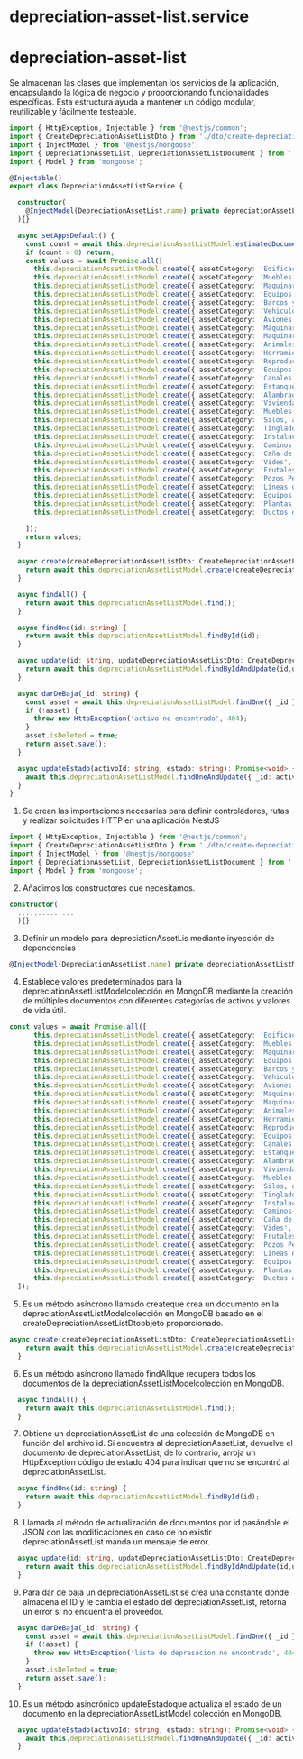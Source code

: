 # depreciation-asset-list.service
# depreciation-asset-list
Se almacenan las clases que implementan los servicios de la aplicación, encapsulando la lógica de negocio y proporcionando funcionalidades específicas. Esta estructura ayuda a mantener un código modular, reutilizable y fácilmente testeable.
```ts
import { HttpException, Injectable } from '@nestjs/common';
import { CreateDepreciationAssetListDto } from './dto/create-depreciation-asset-list.dto';
import { InjectModel } from '@nestjs/mongoose';
import { DepreciationAssetList, DepreciationAssetListDocument } from './schema/depreciation-asset';
import { Model } from 'mongoose';

@Injectable()
export class DepreciationAssetListService {

  constructor(
    @InjectModel(DepreciationAssetList.name) private depreciationAssetListModel: Model<DepreciationAssetListDocument>, 
  ){}

  async setAppsDefault() {
    const count = await this.depreciationAssetListModel.estimatedDocumentCount();
    if (count > 0) return;
    const values = await Promise.all([
      this.depreciationAssetListModel.create({ assetCategory: 'Edificaciones', usefulLife:40 }),
      this.depreciationAssetListModel.create({ assetCategory: 'Muebles y enseres de oficina', usefulLife:10}),
      this.depreciationAssetListModel.create({ assetCategory: 'Maquinaria en general', usefulLife:8}),
      this.depreciationAssetListModel.create({ assetCategory: 'Equipos e instalaciones', usefulLife:8,}),
      this.depreciationAssetListModel.create({ assetCategory: 'Barcos y lanchas en general', usefulLife:10 }),
      this.depreciationAssetListModel.create({ assetCategory: 'Vehiculos automotores', usefulLife:5 }),
      this.depreciationAssetListModel.create({ assetCategory: 'Aviones', usefulLife:5 }),
      this.depreciationAssetListModel.create({ assetCategory: 'Maquinaria para la construccion', usefulLife:5 }),
      this.depreciationAssetListModel.create({ assetCategory: 'Maquinaria agricola', usefulLife:4 }),
      this.depreciationAssetListModel.create({ assetCategory: 'Animales de trabajo', usefulLife:4 }),
      this.depreciationAssetListModel.create({ assetCategory: 'Herramientas en general', usefulLife:4 }),
      this.depreciationAssetListModel.create({ assetCategory: 'Reproductores y hembras de pedigree o puros por cruza', usefulLife:8 }),
      this.depreciationAssetListModel.create({ assetCategory: 'Equipos de computación', usefulLife:4 }),
      this.depreciationAssetListModel.create({ assetCategory: 'Canales de regadío y pozos', usefulLife:20 }),
      this.depreciationAssetListModel.create({ assetCategory: 'Estanques, bañaderos y abrevaderos', usefulLife:10 }),
      this.depreciationAssetListModel.create({ assetCategory: 'Alambrados, tranqueras y vallas', usefulLife:10 }),
      this.depreciationAssetListModel.create({ assetCategory: 'Viviendas para el personal', usefulLife:20 }),
      this.depreciationAssetListModel.create({ assetCategory: 'Muebles y enseres en las viviendas para el personal', usefulLife:10 }),
      this.depreciationAssetListModel.create({ assetCategory: 'Silos, almacenes y galpones', usefulLife:20 }),
      this.depreciationAssetListModel.create({ assetCategory: 'Tinglados y cobertizos de madera', usefulLife:5 }),
      this.depreciationAssetListModel.create({ assetCategory: 'Instalaciones de electrificación y telefonía rurales', usefulLife:10 }),
      this.depreciationAssetListModel.create({ assetCategory: 'Caminos interiores', usefulLife:10 }),
      this.depreciationAssetListModel.create({ assetCategory: 'Caña de azúcar', usefulLife:5 }),
      this.depreciationAssetListModel.create({ assetCategory: 'Vides', usefulLife:8 }),
      this.depreciationAssetListModel.create({ assetCategory: 'Frutales', usefulLife:10 }),
      this.depreciationAssetListModel.create({ assetCategory: 'Pozos Petroleros', usefulLife:5 }),
      this.depreciationAssetListModel.create({ assetCategory: 'Líneas de Recolección de la industria petrolera', usefulLife:5 }),
      this.depreciationAssetListModel.create({ assetCategory: 'Equipos de campo cié la industria petrolera', usefulLife:8 }),
      this.depreciationAssetListModel.create({ assetCategory: 'Plantas de Procesamiento de la industria petrolera', usefulLife:8 }),
      this.depreciationAssetListModel.create({ assetCategory: 'Ductos de la industria petrolera', usefulLife:10 }),

    ]);
    return values;
  }

  async create(createDepreciationAssetListDto: CreateDepreciationAssetListDto) {
    return await this.depreciationAssetListModel.create(createDepreciationAssetListDto);
  }

  async findAll() {
    return await this.depreciationAssetListModel.find();
  }

  async findOne(id: string) {
    return await this.depreciationAssetListModel.findById(id);
  }

  async update(id: string, updateDepreciationAssetListDto: CreateDepreciationAssetListDto) {
    return await this.depreciationAssetListModel.findByIdAndUpdate(id,updateDepreciationAssetListDto,{new:true});
  }

  async darDeBaja(_id: string) {
    const asset = await this.depreciationAssetListModel.findOne({ _id });
    if (!asset) {
      throw new HttpException('activo no encontrado', 404);
    }
    asset.isDeleted = true;   
    return asset.save();
  }

  async updateEstado(activoId: string, estado: string): Promise<void> {
    await this.depreciationAssetListModel.findOneAndUpdate({ _id: activoId }, { estado });
  }
}
```
1. Se crean las importaciones necesarias para definir controladores, rutas y realizar solicitudes HTTP en una aplicación NestJS
```ts
import { HttpException, Injectable } from '@nestjs/common';
import { CreateDepreciationAssetListDto } from './dto/create-depreciation-asset-list.dto';
import { InjectModel } from '@nestjs/mongoose';
import { DepreciationAssetList, DepreciationAssetListDocument } from './schema/depreciation-asset';
import { Model } from 'mongoose';
```
2. Añadimos los constructores que necesitamos.
```ts 
constructor(    
  ..............   
  ){}
```
3. Definir un modelo para depreciationAssetLis mediante inyección de dependencias
``` ts
@InjectModel(DepreciationAssetList.name) private depreciationAssetListModel: Model<DepreciationAssetListDocument>, 
```
4. Establece valores predeterminados para la depreciationAssetListModelcolección en MongoDB mediante la creación de múltiples documentos con diferentes categorías de activos y valores de vida útil.
```ts
const values = await Promise.all([
      this.depreciationAssetListModel.create({ assetCategory: 'Edificaciones', usefulLife:40 }),
      this.depreciationAssetListModel.create({ assetCategory: 'Muebles y enseres de oficina', usefulLife:10}),
      this.depreciationAssetListModel.create({ assetCategory: 'Maquinaria en general', usefulLife:8}),
      this.depreciationAssetListModel.create({ assetCategory: 'Equipos e instalaciones', usefulLife:8,}),
      this.depreciationAssetListModel.create({ assetCategory: 'Barcos y lanchas en general', usefulLife:10 }),
      this.depreciationAssetListModel.create({ assetCategory: 'Vehiculos automotores', usefulLife:5 }),
      this.depreciationAssetListModel.create({ assetCategory: 'Aviones', usefulLife:5 }),
      this.depreciationAssetListModel.create({ assetCategory: 'Maquinaria para la construccion', usefulLife:5 }),
      this.depreciationAssetListModel.create({ assetCategory: 'Maquinaria agricola', usefulLife:4 }),
      this.depreciationAssetListModel.create({ assetCategory: 'Animales de trabajo', usefulLife:4 }),
      this.depreciationAssetListModel.create({ assetCategory: 'Herramientas en general', usefulLife:4 }),
      this.depreciationAssetListModel.create({ assetCategory: 'Reproductores y hembras de pedigree o puros por cruza', usefulLife:8 }),
      this.depreciationAssetListModel.create({ assetCategory: 'Equipos de computación', usefulLife:4 }),
      this.depreciationAssetListModel.create({ assetCategory: 'Canales de regadío y pozos', usefulLife:20 }),
      this.depreciationAssetListModel.create({ assetCategory: 'Estanques, bañaderos y abrevaderos', usefulLife:10 }),
      this.depreciationAssetListModel.create({ assetCategory: 'Alambrados, tranqueras y vallas', usefulLife:10 }),
      this.depreciationAssetListModel.create({ assetCategory: 'Viviendas para el personal', usefulLife:20 }),
      this.depreciationAssetListModel.create({ assetCategory: 'Muebles y enseres en las viviendas para el personal', usefulLife:10 }),
      this.depreciationAssetListModel.create({ assetCategory: 'Silos, almacenes y galpones', usefulLife:20 }),
      this.depreciationAssetListModel.create({ assetCategory: 'Tinglados y cobertizos de madera', usefulLife:5 }),
      this.depreciationAssetListModel.create({ assetCategory: 'Instalaciones de electrificación y telefonía rurales', usefulLife:10 }),
      this.depreciationAssetListModel.create({ assetCategory: 'Caminos interiores', usefulLife:10 }),
      this.depreciationAssetListModel.create({ assetCategory: 'Caña de azúcar', usefulLife:5 }),
      this.depreciationAssetListModel.create({ assetCategory: 'Vides', usefulLife:8 }),
      this.depreciationAssetListModel.create({ assetCategory: 'Frutales', usefulLife:10 }),
      this.depreciationAssetListModel.create({ assetCategory: 'Pozos Petroleros', usefulLife:5 }),
      this.depreciationAssetListModel.create({ assetCategory: 'Líneas de Recolección de la industria petrolera', usefulLife:5 }),
      this.depreciationAssetListModel.create({ assetCategory: 'Equipos de campo cié la industria petrolera', usefulLife:8 }),
      this.depreciationAssetListModel.create({ assetCategory: 'Plantas de Procesamiento de la industria petrolera', usefulLife:8 }),
      this.depreciationAssetListModel.create({ assetCategory: 'Ductos de la industria petrolera', usefulLife:10 }),
  ]);
```
5. Es un método asíncrono llamado createque crea un documento en la depreciationAssetListModelcolección en MongoDB basado en el createDepreciationAssetListDtoobjeto proporcionado.
```ts
async create(createDepreciationAssetListDto: CreateDepreciationAssetListDto) {
    return await this.depreciationAssetListModel.create(createDepreciationAssetListDto);
  }
```
6. Es un método asíncrono llamado findAllque recupera todos los documentos de la depreciationAssetListModelcolección en MongoDB.
```ts
  async findAll() {
    return await this.depreciationAssetListModel.find();
  }
```
7. Obtiene un depreciationAssetList de una colección de MongoDB en función del archivo id. Si encuentra al depreciationAssetList, devuelve el documento de depreciationAssetList; de lo contrario, arroja un HttpException código de estado 404 para indicar que no se encontró al depreciationAssetList.
```ts
  async findOne(id: string) {
    return await this.depreciationAssetListModel.findById(id);
  }
```
8. Llamada al método de actualización de documentos por id pasándole el JSON con las modificaciones en caso de no existir depreciationAssetList manda un mensaje de error.
```ts
  async update(id: string, updateDepreciationAssetListDto: CreateDepreciationAssetListDto) {
    return await this.depreciationAssetListModel.findByIdAndUpdate(id,updateDepreciationAssetListDto,{new:true});
  }
```
9. Para dar de baja un depreciationAssetList se crea una constante donde almacena el ID y le cambia el estado del depreciationAssetList, retorna un error si no encuentra el proveedor.
```ts
  async darDeBaja(_id: string) {
    const asset = await this.depreciationAssetListModel.findOne({ _id });
    if (!asset) {
      throw new HttpException('lista de depresacion no encontrado', 404);
    }
    asset.isDeleted = true;   
    return asset.save();
  }
```
10. Es un método asincrónico updateEstadoque actualiza el estado de un documento en la depreciationAssetListModel colección en MongoDB.
```ts
  async updateEstado(activoId: string, estado: string): Promise<void> {
    await this.depreciationAssetListModel.findOneAndUpdate({ _id: activoId }, { estado });
  }
```